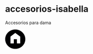 # accesorios-isabella
Accesorios para dama

<a href="3.html">
<img src="home-circle_318-27961.jpg" height="63px" width="65px">
</a>
